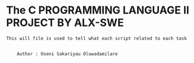 # 	The C PROGRAMMING LANGUAGE II PROJECT BY ALX-SWE



	This will file is used to tell what each script related to each task


		Author : Oseni Sakariyau Oluwadamilare
